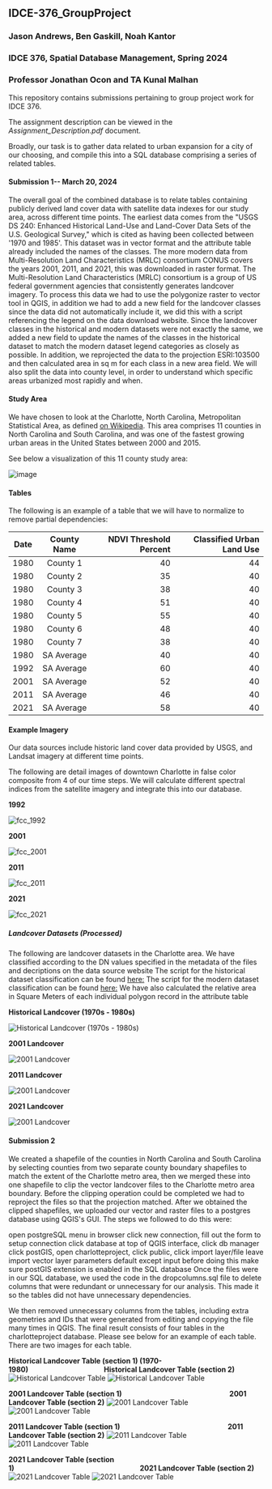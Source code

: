 ## IDCE-376_GroupProject

### Jason Andrews, Ben Gaskill, Noah Kantor
### IDCE 376, Spatial Database Management, Spring 2024
### Professor Jonathan Ocon and TA Kunal Malhan

This repository contains submissions pertaining to group project work for IDCE 376.

The assignment description can be viewed in the *Assignment_Description.pdf* document. 

Broadly, our task is to gather data related to urban expansion for a city of our choosing, and compile this into a SQL database comprising a series of related tables. 




#### Submission 1-- March 20, 2024 
The overall goal of the combined database is to relate tables containing publicly derived land cover data with satellite data indexes for our study area, across different time points. The earliest data comes from the "USGS DS 240: Enhanced Historical Land-Use and Land-Cover Data Sets of the U.S. Geological Survey," which is cited as having been collected between '1970 and 1985'. This dataset was in vector format and the attribute table already included the names of the classes. The more modern data from Multi-Resolution Land Characteristics (MRLC) consortium CONUS covers the years 2001, 2011, and 2021, this was downloaded in raster format. The Multi-Resolution Land Characteristics (MRLC) consortium is a group of US federal government agencies that consistently generates landcover imagery. To process this data we had to use the polygonize raster to vector tool in QGIS, in addition we had to add a new field for the landcover classes since the data did not automatically include it, we did this with a script referencing the legend on the data download website. Since the landcover classes in the historical and modern datasets were not exactly the same, we added a new field to update the names of the classes in the historical dataset to match the modern dataset legend categories as closely as possible. In addition, we reprojected the data to the projection ESRI:103500 and then calculated area in sq m for each class in a new area field. We will also split the data into county level, in order to understand which specific areas urbanized most rapidly and when. 

#### Study Area

We have chosen to look at the Charlotte, North Carolina, Metropolitan Statistical Area, as defined [on Wikipedia](https://en.wikipedia.org/wiki/Charlotte_metropolitan_area). This area comprises 11 counties in North Carolina and South Carolina, and was one of the fastest growing urban areas in the United States between 2000 and 2015. 

See below a visualization of this 11 county study area:

![image](https://github.com/andrews-j/IDCE-376_GroupProject/assets/26927475/10ee7ba8-9edd-433d-a616-c505f19e0000)

#### Tables

The following is an example of a table that we will have to normalize to remove partial dependencies:

| Date   | County Name   | NDVI Threshold Percent | Classified Urban Land Use|
| -------|:------------: | -----:|---:|
| 1980   | County 1      | 40 | 44|
| 1980   | County 2      | 35 | 40 |
| 1980   | County 3      | 38 | 40 |
| 1980   | County 4      | 51 | 40 |
| 1980   | County 5      | 55 | 40 |
| 1980   | County 6      | 48 | 40 |
| 1980   | County 7      | 38 | 40 |
| 1980   | SA Average    | 40 | 40 |
| 1992   | SA Average    |   60 | 40 |
| 2001   | SA Average    |    52 | 40 |
| 2011   | SA Average    |    46 | 40 |
| 2021   | SA Average    |    58 | 40 |


#### Example Imagery

Our data sources include historic land cover data provided by USGS, and Landsat imagery at different time points. 

The following are detail images of downtown Charlotte in false color composite from 4 of our time steps.
We will calculate different spectral indices from the satellite imagery and integrate this into our database.


**1992**

![fcc_1992](https://github.com/andrews-j/IDCE-376_GroupProject/assets/26927475/b6ccb9d9-4782-4a71-be7d-0de77f73a72b)




**2001**

![fcc_2001](https://github.com/andrews-j/IDCE-376_GroupProject/assets/26927475/6c7115b5-11f3-4df2-97bf-13e792b062eb)




**2011**

![fcc_2011](https://github.com/andrews-j/IDCE-376_GroupProject/assets/26927475/ecfd01bf-dd61-466b-bd54-bf4c10e3d557)




**2021**

![fcc_2021](https://github.com/andrews-j/IDCE-376_GroupProject/assets/26927475/63fdc1e2-db44-4f90-bf21-0c98098945e2)


##### Landcover Datasets (Processed)

The following are landcover datasets in the Charlotte area.
We have classified according to the DN values specified in the metadata of the files and decriptions on the data source website
The script for the historical dataset classification can be found [here:](landcover_code_Historical.txt)
The script for the modern dataset classification can be found [here:](landcover_code_2000s.txt)
We have also calculated the relative area in Square Meters of each individual polygon record in the attribute table

**Historical Landcover (1970s - 1980s)**

![Historical Landcover (1970s - 1980s)](Images/Charlotte_Historical_Landcover.png)

**2001 Landcover**

![2001 Landcover](Images/Charlotte_2001_Landcover.png)

**2011 Landcover**

![2001 Landcover](Images/Charlotte_2011_Landcover.png)

**2021 Landcover**

![2001 Landcover](Images/Charlotte_2021_Landcover.png)

#### Submission 2
We created a shapefile of the counties in North Carolina and South Carolina by selecting counties from two separate county boundary shapefiles to match the extent of the Charlotte metro area, then we merged these into one shapefile to clip the vector landcover files to the Charlotte metro area boundary. Before the clipping operation could be completed we had to reproject the files so that the projection matched. After we obtained the clipped shapefiles, we uploaded our vector and raster files to a postgres database using QGIS's GUI. The steps we followed to do this were:

open postgreSQL menu in browser
click new connection, fill out the form to setup connection
click database at top of QGIS interface, click db manager
click postGIS, open charlotteproject, click public, click import layer/file
leave import vector layer parameters default except input
before doing this make sure postGIS extension is enabled in the SQL database
Once the files were in our SQL database, we used the code in the dropcolumns.sql file to delete columns that were redundant or unnecessary for our analysis. This made it so the tables did not have unnecessary dependencies.

We then removed unnecessary columns from the tables, including extra geometries and IDs that were generated from editing and copying the file many times in QGIS.
The final result consists of four tables in the charlotteproject database. Please see below for an example of each table. There are two images for each table.

**Historical Landcover Table (section 1) (1970-1980)**&nbsp;&nbsp;&nbsp;&nbsp;&nbsp;&nbsp;&nbsp;&nbsp;&nbsp;&nbsp;&nbsp;&nbsp;&nbsp;&nbsp;&nbsp;&nbsp;&nbsp;&nbsp;&nbsp;&nbsp;&nbsp;&nbsp;&nbsp;&nbsp;&nbsp;&nbsp;&nbsp;&nbsp;&nbsp;&nbsp;&nbsp;&nbsp;&nbsp;&nbsp;&nbsp;&nbsp;&nbsp;&nbsp;**Historical Landcover Table (section 2)**
![Historical Landcover Table](Images/historical1.png)  ![Historical Landcover Table](Images/historical2.png)

**2001 Landcover Table (section 1)**&nbsp;&nbsp;&nbsp;&nbsp;&nbsp;&nbsp;&nbsp;&nbsp;&nbsp;&nbsp;&nbsp;&nbsp;&nbsp;&nbsp;&nbsp;&nbsp;&nbsp;&nbsp;&nbsp;&nbsp;&nbsp;&nbsp;&nbsp;&nbsp;&nbsp;&nbsp;&nbsp;&nbsp;&nbsp;&nbsp;&nbsp;&nbsp;&nbsp;&nbsp;&nbsp;&nbsp;&nbsp;&nbsp;&nbsp;&nbsp;&nbsp;&nbsp;&nbsp;&nbsp;&nbsp;&nbsp;&nbsp;&nbsp;&nbsp;&nbsp;&nbsp;&nbsp;&nbsp;&nbsp;**2001 Landcover Table (section 2)**
![2001 Landcover Table](Images/modern01_1.png)  ![2001 Landcover Table](Images/modern01_2.png)

**2011 Landcover Table (section 1)**&nbsp;&nbsp;&nbsp;&nbsp;&nbsp;&nbsp;&nbsp;&nbsp;&nbsp;&nbsp;&nbsp;&nbsp;&nbsp;&nbsp;&nbsp;&nbsp;&nbsp;&nbsp;&nbsp;&nbsp;&nbsp;&nbsp;&nbsp;&nbsp;&nbsp;&nbsp;&nbsp;&nbsp;&nbsp;&nbsp;&nbsp;&nbsp;&nbsp;&nbsp;&nbsp;&nbsp;&nbsp;&nbsp;&nbsp;&nbsp;&nbsp;&nbsp;&nbsp;&nbsp;&nbsp;&nbsp;&nbsp;&nbsp;&nbsp;&nbsp;&nbsp;&nbsp;&nbsp;&nbsp;**2011 Landcover Table (section 2)**
![2011 Landcover Table](Images/modern11_1.png)  ![2011 Landcover Table](Images/modern11_2.png)

**2021 Landcover Table (section 1)**&nbsp;&nbsp;&nbsp;&nbsp;&nbsp;&nbsp;&nbsp;&nbsp;&nbsp;&nbsp;&nbsp;&nbsp;&nbsp;&nbsp;&nbsp;&nbsp;&nbsp;&nbsp;&nbsp;&nbsp;&nbsp;&nbsp;&nbsp;&nbsp;&nbsp;&nbsp;&nbsp;&nbsp;&nbsp;&nbsp;&nbsp;&nbsp;&nbsp;&nbsp;&nbsp;&nbsp;&nbsp;&nbsp;&nbsp;&nbsp;&nbsp;&nbsp;&nbsp;&nbsp;&nbsp;&nbsp;&nbsp;&nbsp;&nbsp;&nbsp;&nbsp;&nbsp;&nbsp;&nbsp;&nbsp;&nbsp;&nbsp;&nbsp;&nbsp;&nbsp;&nbsp;&nbsp;&nbsp;**2021 Landcover Table (section 2)**
![2021 Landcover Table](Images/modern21_1.png)  ![2021 Landcover Table](Images/modern21_2.png)
